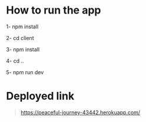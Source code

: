 # How to run the app
1- npm install

2- cd client

3- npm install

4- cd ..

5- npm run dev

# Deployed link
> https://peaceful-journey-43442.herokuapp.com/ 